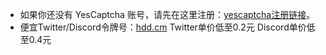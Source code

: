 - 如果你还没有 YesCaptcha 账号，请先在这里注册：[yescaptcha注册链接](https://yescaptcha.com/i/0vVEgw)。
- 便宜Twitter/Discord令牌号：[hdd.cm](https://hdd.cm/)  Twitter单价低至0.2元 Discord单价低至0.4元

